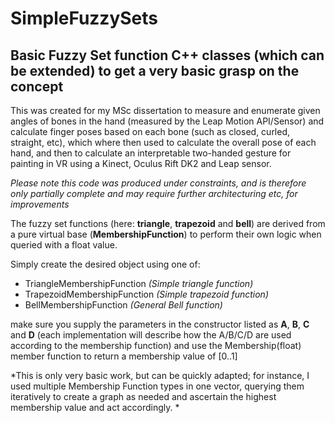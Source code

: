 # SimpleFuzzySets
## Basic Fuzzy Set function C++ classes (which can be extended) to get a very basic grasp on the concept

This was created for my MSc dissertation to measure and enumerate given angles of bones in the hand (measured by the Leap Motion API/Sensor) and calculate finger poses based on each bone (such as closed, curled, straight, etc), which where then used to calculate the overall pose of each hand, and then to calculate an interpretable two-handed gesture for painting in VR using a Kinect, Oculus Rift DK2 and Leap sensor.

*Please note this code was produced under constraints, and is therefore only partially complete and may require further architecturing etc, for improvements*

The fuzzy set functions (here: **triangle**, **trapezoid** and **bell**) are derived from a pure virtual base (**MembershipFunction**) to perform their own logic when queried with a float value.

Simply create the desired object using one of:

* TriangleMembershipFunction *(Simple triangle function)*
* TrapezoidMembershipFunction *(Simple trapezoid function)*
* BellMembershipFunction *(General Bell function)*

make sure you supply the parameters in the constructor listed as **A**, **B**, **C** and **D** (each implementation will describe how the A/B/C/D are used according to the membership function) and use the Membership(float) member function to return a membership value of [0..1]

*This is only very basic work, but can be quickly adapted; for instance, I used multiple Membership Function types in one vector, querying them iteratively to create a graph as needed and ascertain the highest membership value and act accordingly. *

